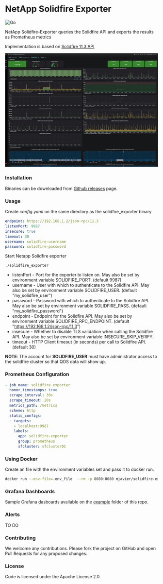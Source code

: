 # NetApp Solidfire Exporter

![Go](https://github.com/mjavier2k/solidfire-exporter/workflows/Go/badge.svg?event=push)

NetApp Solidfire-Exporter queries the Solidfire API and exports the results as Prometheus metrics

Implementation is based on [Solidfire 11.3 API](https://library.netapp.com/ecm/ecm_download_file/ECMLP2856155)


![Volume Metrics](examples/solidfire-volume.jpg?raw=true)

### Installation

Binaries can be downloaded from [Github releases](https://github.com/mjavier2k/solidfire-exporter/releases) page. 

### Usage

Create *config.yaml* on the same directory as the solidfire_exporter binary

```yml
endpoint: https://192.168.1.2/json-rpc/11.3
listenPort: 9987
insecure: true
timeout: 30
username: solidfire-username 
password: solidfire-password 
```

Start Netapp Solidfire exporter

```bash
./solidfire_exporter
```

- listenPort - Port for the exporter to listen on. May also be set by environment variable SOLIDFIRE_PORT. (default 9987)
- username - User with which to authenticate to the Solidfire API. May also be set by environment variable SOLIDFIRE_USER. (default "my_solidfire_user")
- password - Password with which to authenticate to the Solidfire API. May also be set by environment variable SOLIDFIRE_PASS. (default "my_solidfire_password")
- endpoint - Endpoint for the Solidfire API. May also be set by environment variable SOLIDFIRE_RPC_ENDPOINT. (default "https://192.168.1.2/json-rpc/11.3")
- insecure - Whether to disable TLS validation when calling the Solidfire API. May also be set by environment variable INSECURE_SKIP_VERIFY.
- timeout - HTTP Client timeout (in seconds) per call to Solidfire API. (default 30)


__NOTE__: The account for __SOLIDFIRE_USER__ must have administrator access to the solidfire cluster so that QOS data will show up.

### Prometheus Configuration

```yml
- job_name: solidfire_exporter
  honor_timestamps: true
  scrape_interval: 30s
  scrape_timeout: 20s
  metrics_path: /metrics
  scheme: http
  static_configs:
  - targets:
    - localhost:9987
    labels:
      app: solidfire-exporter
      group: prometheus
      sfcluster: sfcluster01
```

### Using Docker

Create an file with the environment variables set and pass it to docker run. 

```bash
docker run --env-file=.env_file  --rm -p 8080:8080 mjavier/solidfire-exporter:latest
```

### Grafana Dashboards

Sample Grafana dasboards available on the [example](https://github.com/mjavier2k/solidfire-exporter/tree/master/examples) folder of this repo.

### Alerts

TO DO


### Contributing

We welcome any contributions. Please fork the project on GitHub and open Pull Requests for any proposed changes.

### License

Code is licensed under the Apache License 2.0.
